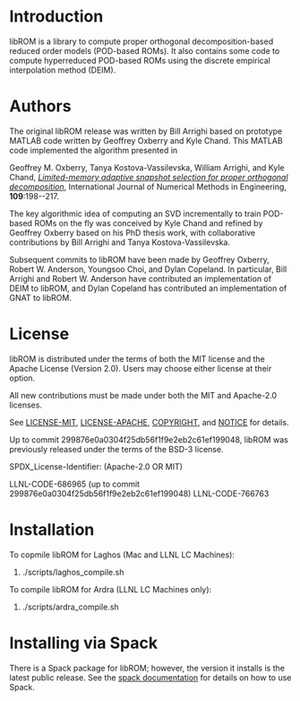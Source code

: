 # Introduction

libROM is a library to compute proper orthogonal decomposition-based
reduced order models (POD-based ROMs). It also contains some code to
compute hyperreduced POD-based ROMs using the discrete empirical
interpolation method (DEIM).

# Authors

The original libROM release was written by Bill Arrighi based on
prototype MATLAB code written by Geoffrey Oxberry and Kyle Chand. This
MATLAB code implemented the algorithm presented in

Geoffrey M. Oxberry, Tanya Kostova-Vassilevska, William Arrighi, and
Kyle Chand, [_Limited-memory adaptive snapshot selection for proper
orthogonal
decomposition_](https://onlinelibrary.wiley.com/doi/full/10.1002/nme.5283),
International Journal of Numerical Methods in Engineering,
**109**:198--217.

The key algorithmic idea of computing an SVD incrementally to train
POD-based ROMs on the fly was conceived by Kyle Chand and refined by
Geoffrey Oxberry based on his PhD thesis work, with collaborative
contributions by Bill Arrighi and Tanya Kostova-Vassilevska.

Subsequent commits to libROM have been made by Geoffrey Oxberry,
Robert W. Anderson, Youngsoo Choi, and Dylan Copeland. In particular,
Bill Arrighi and Robert W. Anderson have contributed an implementation
of DEIM to libROM, and Dylan Copeland has contributed an
implementation of GNAT to libROM.

# License

libROM is distributed under the terms of both the MIT license and the
Apache License (Version 2.0). Users may choose either license at their
option.

All new contributions must be made under both the MIT and Apache-2.0 licenses.

See
[LICENSE-MIT](https://github.com/LLNL/libROM/blob/master/LICENSE-MIT),
[LICENSE-APACHE](https://github.com/LLNL/libROM/blob/master/LICENSE-APACHE),
[COPYRIGHT](https://github.com/LLNL/libROM/blob/master/COPYRIGHT), and
[NOTICE](https://github.com/LLNL/libROM/blob/master/NOTICE) for
details.

Up to commit 299876e0a0304f25db56f1f9e2eb2c61ef199048, libROM was
previously released under the terms of the BSD-3 license.

SPDX_License-Identifier: (Apache-2.0 OR MIT)

LLNL-CODE-686965 (up to commit 299876e0a0304f25db56f1f9e2eb2c61ef199048)
LLNL-CODE-766763

# Installation

To copmile libROM for Laghos (Mac and LLNL LC Machines):
1. ./scripts/laghos_compile.sh

To compile libROM for Ardra (LLNL LC Machines only):
1. ./scripts/ardra_compile.sh

# Installing via Spack

There is a Spack package for libROM; however, the version it installs
is the latest public release. See the [spack
documentation](http://spack.readthedocs.io/en/latest/index.html) for
details on how to use Spack.
